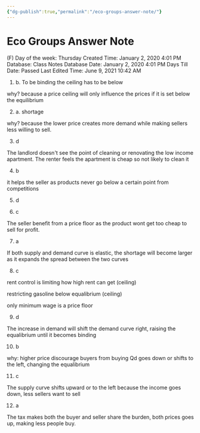 ```yaml
---
{"dg-publish":true,"permalink":"/eco-groups-answer-note/"}
---
```


# Eco Groups Answer Note

(F) Day of the week: Thursday
Created Time: January 2, 2020 4:01 PM
Database: Class Notes Database
Date: January 2, 2020 4:01 PM
Days Till Date: Passed
Last Edited Time: June 9, 2021 10:42 AM

1. b. To be binding the ceiling has to be below 

why? because a price ceiling will only influence the prices if it is set below the equilibrium

2. a. shortage

why? because the lower price creates more demand while making sellers less willing to sell.

3. d

The landlord doesn't see the point of cleaning or renovating the low income apartment. The renter feels the apartment is cheap so not likely to clean it

4. b

it helps the seller as products never go below a certain point from competitions

5. d

6. c

The seller benefit from a price floor as the product wont get too cheap to sell for profit.

7. a

If both supply and demand curve is elastic, the shortage will become larger as it expands the spread between the two curves

8. c

rent control is limiting how high rent can get (ceiling)

restricting gasoline below equalibrium (ceiling)

only minimum wage is a price floor

9. d

The increase in demand will shift the demand curve right, raising the equalibrium until it becomes binding

10.  b

why: higher price discourage buyers from buying Qd goes down or shifts to the left, changing the equalibrium

11. c

The supply curve shifts upward or to the left because the income goes down, less sellers want to sell

12. a

The tax makes both the buyer and seller share the burden, both prices goes up, making less people buy.